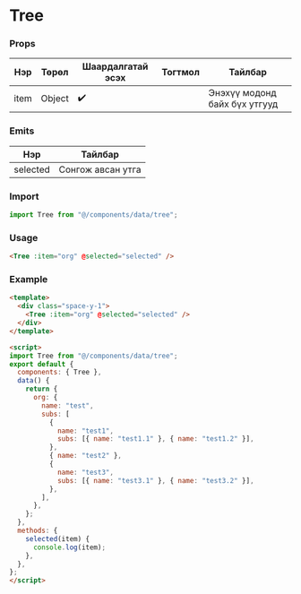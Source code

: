 # Tree

### Props

| Нэр    	    | Төрөл    	| Шаардалгатай эсэх 	| Тогтмол 	| Тайлбар 	                    |
|-------------  |---------	|-------------------	|---------	|---------------------------    |
| item          | Object   	| ✔️                    |         	| Энэхүү модонд байх бүх утгууд |

### Emits

| Нэр    	    | Тайлбар 	                |
|-------------  |---------------------------|
| selected      | Сонгож авсан утга         |



### Import

```javascript
import Tree from "@/components/data/tree";
```


### Usage

```html
<Tree :item="org" @selected="selected" />
```

### Example 

```html
<template>
  <div class="space-y-1">
    <Tree :item="org" @selected="selected" />
  </div>
</template>

<script>
import Tree from "@/components/data/tree";
export default {
  components: { Tree },
  data() {
    return {
      org: {
        name: "test",
        subs: [
          {
            name: "test1",
            subs: [{ name: "test1.1" }, { name: "test1.2" }],
          },
          { name: "test2" },
          {
            name: "test3",
            subs: [{ name: "test3.1" }, { name: "test3.2" }],
          },
        ],
      },
    };
  },
  methods: {
    selected(item) {
      console.log(item);
    },
  },
};
</script>
```